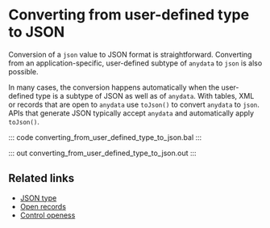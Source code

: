 # Converting from user-defined type to JSON

Conversion of a `json` value to JSON format is straightforward. Converting from an application-specific, user-defined subtype of `anydata` to `json` is also possible.

In many cases, the conversion happens automatically when the user-defined type is a subtype of JSON as well as of `anydata`. With tables, XML or records that are open to `anydata` use `toJson()` to convert `anydata` to `json`. APIs that generate JSON typically accept `anydata` and automatically apply `toJson()`.

::: code converting_from_user_defined_type_to_json.bal :::

::: out converting_from_user_defined_type_to_json.out :::

## Related links
- [JSON type](/learn/by-example/json-type/)
- [Open records](/learn/by-example/open-records/)
- [Control openess](/learn/by-example/controlling-openness)